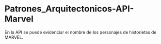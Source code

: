# Patrones_Arquitectonicos-API-Marvel
En la API se puede evidenciar el nombre de los personajes de historietas de MARVEL.
